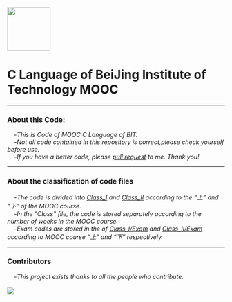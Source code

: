 <img src="http://www.jd-tv.com/uploads/allimg/170126/154920H54_0.png" width="100" height="100" alt=""/>

# C Language of BeiJing Institute of Technology MOOC
***
### About this Code:
&nbsp;&nbsp;&nbsp;&nbsp;-*This is Code of MOOC C Language of BIT.*<br/>
&nbsp;&nbsp;&nbsp;&nbsp;-*Not all code contained in this repository is correct,please check yourself before use.*</br>
&nbsp;&nbsp;&nbsp;&nbsp;-*If you have a better code, please [pull request](https://docs.github.com/en/github/collaborating-with-pull-requests/proposing-changes-to-your-work-with-pull-requests/creating-a-pull-request) to me. Thank you!*
***
### About the classification of code files
&nbsp;&nbsp;&nbsp;&nbsp;-*The code is divided into [Class_I](https://github.com/SeeChen/MOOC_C_Language/tree/main/Class_I) and [Class_II](https://github.com/SeeChen/MOOC_C_Language/tree/main/Class_II) according to the “上” and “下” of the MOOC course.*</br>
&nbsp;&nbsp;&nbsp;&nbsp;-*In the "Class" file, the code is stored separately according to the number of weeks in the MOOC course.*</br>
&nbsp;&nbsp;&nbsp;&nbsp;-*Exam codes are stored in the of [Class_I/Exam](https://github.com/SeeChen/MOOC_C_Language/tree/main/Class_I/Exam) and [Class_II/Exam](https://github.com/SeeChen/MOOC_C_Language/tree/main/Class_II/Exam) according to MOOC course “上” and “下” respectively.*</br>
***
### Contributors
&nbsp;&nbsp;&nbsp;&nbsp;-*This project exists thanks to all the people who contribute.*</br></br>
<a href="https://github.com/SeeChen/MOOC_C_Language/graphs/contributors"><img src="https://contrib.rocks/image?repo=SeeChen/lexue_C_Language" /></a>
